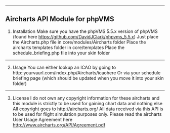 ------------------------------------------
Aircharts API Module for phpVMS
------------------------------------------
1. Installation
Make sure you have the phpVMS 5.5.x version of phpVMS (found here https://github.com/DavidJClark/phpvms_5.5.x)
Just place the Aircharts.php file in core/modules/Aircharts folder
Place the aircharts templates folder in core/templates
Place the schedule_briefing.php file into your skin folder
------------------------------------------
2. Usage
You can either lookup an ICAO by going to http::yourvaurl.com/index.php/Aircharts/icaohere
Or via your schedule briefing page (which should be updated when you move it into your skin folder)
------------------------------------------
3. License
I do not own any copyright information for these aircharts and this module is strictly to be used for gaining chart data and nothing else
All copyright goes to http://aircharts.org/ 
All data received via this API is to be used for flight simulation purposes only.
Please read the aircharts User Usage Agreement here http://www.aircharts.org/API/Agreement.pdf